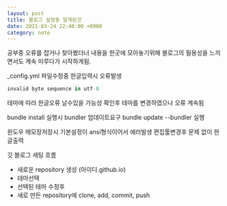 ```yaml
---
layout: post
title: 블로그 설정중 알게된것
date: 2021-03-24 22:40:00 +0900
category: note
---
```


공부중 오류를 잡거나 찾아봤더너 내용을 한곳에 모아놓기위해 블로그의 필용성을
느끼면서도 계속 미루다가 시작하게됨.

_config.yml 파일수정중 한글입력시 오류발생

```ruby
invalid byte sequence in utf-8
```
테마에 따라 한글오류 날수있을 가능성 확인후 테마를 변경하였으나 오류 계속됨

bundle install 실행시 bundler 업데이트요구
bundle update --bundler 실행

윈도우 메모장저장시 기본설정이 ansi형식이어서 에러발생
편집툴변경후 문제 없이 한글출력

깃 블로그 세팅 흐름
- 새로운 repository 생성 (아이디.github.io)
- 테마선택
- 선택된 테마 수정후
- 새로 만든 repository에 clone, add, commit, push


